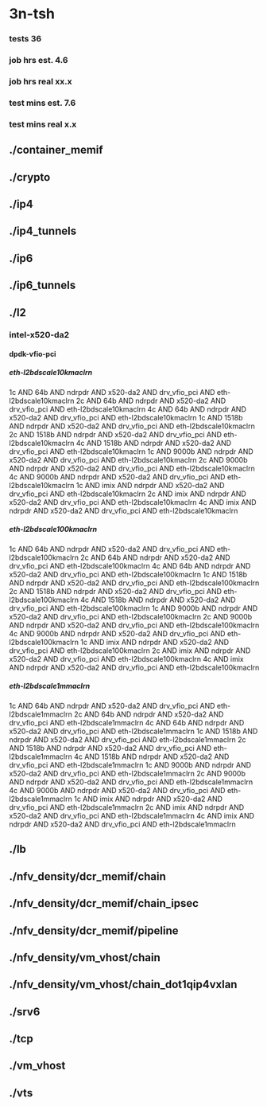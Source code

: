 # 3n-tsh
### tests 36
### job hrs est. 4.6
### job hrs real xx.x
### test mins est. 7.6
### test mins real x.x
## ./container_memif
## ./crypto
## ./ip4
## ./ip4_tunnels
## ./ip6
## ./ip6_tunnels
## ./l2
### intel-x520-da2
#### dpdk-vfio-pci
##### eth-l2bdscale10kmaclrn
1c AND 64b AND ndrpdr AND x520-da2 AND drv_vfio_pci AND eth-l2bdscale10kmaclrn
2c AND 64b AND ndrpdr AND x520-da2 AND drv_vfio_pci AND eth-l2bdscale10kmaclrn
4c AND 64b AND ndrpdr AND x520-da2 AND drv_vfio_pci AND eth-l2bdscale10kmaclrn
1c AND 1518b AND ndrpdr AND x520-da2 AND drv_vfio_pci AND eth-l2bdscale10kmaclrn
2c AND 1518b AND ndrpdr AND x520-da2 AND drv_vfio_pci AND eth-l2bdscale10kmaclrn
4c AND 1518b AND ndrpdr AND x520-da2 AND drv_vfio_pci AND eth-l2bdscale10kmaclrn
1c AND 9000b AND ndrpdr AND x520-da2 AND drv_vfio_pci AND eth-l2bdscale10kmaclrn
2c AND 9000b AND ndrpdr AND x520-da2 AND drv_vfio_pci AND eth-l2bdscale10kmaclrn
4c AND 9000b AND ndrpdr AND x520-da2 AND drv_vfio_pci AND eth-l2bdscale10kmaclrn
1c AND imix AND ndrpdr AND x520-da2 AND drv_vfio_pci AND eth-l2bdscale10kmaclrn
2c AND imix AND ndrpdr AND x520-da2 AND drv_vfio_pci AND eth-l2bdscale10kmaclrn
4c AND imix AND ndrpdr AND x520-da2 AND drv_vfio_pci AND eth-l2bdscale10kmaclrn
##### eth-l2bdscale100kmaclrn
1c AND 64b AND ndrpdr AND x520-da2 AND drv_vfio_pci AND eth-l2bdscale100kmaclrn
2c AND 64b AND ndrpdr AND x520-da2 AND drv_vfio_pci AND eth-l2bdscale100kmaclrn
4c AND 64b AND ndrpdr AND x520-da2 AND drv_vfio_pci AND eth-l2bdscale100kmaclrn
1c AND 1518b AND ndrpdr AND x520-da2 AND drv_vfio_pci AND eth-l2bdscale100kmaclrn
2c AND 1518b AND ndrpdr AND x520-da2 AND drv_vfio_pci AND eth-l2bdscale100kmaclrn
4c AND 1518b AND ndrpdr AND x520-da2 AND drv_vfio_pci AND eth-l2bdscale100kmaclrn
1c AND 9000b AND ndrpdr AND x520-da2 AND drv_vfio_pci AND eth-l2bdscale100kmaclrn
2c AND 9000b AND ndrpdr AND x520-da2 AND drv_vfio_pci AND eth-l2bdscale100kmaclrn
4c AND 9000b AND ndrpdr AND x520-da2 AND drv_vfio_pci AND eth-l2bdscale100kmaclrn
1c AND imix AND ndrpdr AND x520-da2 AND drv_vfio_pci AND eth-l2bdscale100kmaclrn
2c AND imix AND ndrpdr AND x520-da2 AND drv_vfio_pci AND eth-l2bdscale100kmaclrn
4c AND imix AND ndrpdr AND x520-da2 AND drv_vfio_pci AND eth-l2bdscale100kmaclrn
##### eth-l2bdscale1mmaclrn
1c AND 64b AND ndrpdr AND x520-da2 AND drv_vfio_pci AND eth-l2bdscale1mmaclrn
2c AND 64b AND ndrpdr AND x520-da2 AND drv_vfio_pci AND eth-l2bdscale1mmaclrn
4c AND 64b AND ndrpdr AND x520-da2 AND drv_vfio_pci AND eth-l2bdscale1mmaclrn
1c AND 1518b AND ndrpdr AND x520-da2 AND drv_vfio_pci AND eth-l2bdscale1mmaclrn
2c AND 1518b AND ndrpdr AND x520-da2 AND drv_vfio_pci AND eth-l2bdscale1mmaclrn
4c AND 1518b AND ndrpdr AND x520-da2 AND drv_vfio_pci AND eth-l2bdscale1mmaclrn
1c AND 9000b AND ndrpdr AND x520-da2 AND drv_vfio_pci AND eth-l2bdscale1mmaclrn
2c AND 9000b AND ndrpdr AND x520-da2 AND drv_vfio_pci AND eth-l2bdscale1mmaclrn
4c AND 9000b AND ndrpdr AND x520-da2 AND drv_vfio_pci AND eth-l2bdscale1mmaclrn
1c AND imix AND ndrpdr AND x520-da2 AND drv_vfio_pci AND eth-l2bdscale1mmaclrn
2c AND imix AND ndrpdr AND x520-da2 AND drv_vfio_pci AND eth-l2bdscale1mmaclrn
4c AND imix AND ndrpdr AND x520-da2 AND drv_vfio_pci AND eth-l2bdscale1mmaclrn
## ./lb
## ./nfv_density/dcr_memif/chain
## ./nfv_density/dcr_memif/chain_ipsec
## ./nfv_density/dcr_memif/pipeline
## ./nfv_density/vm_vhost/chain
## ./nfv_density/vm_vhost/chain_dot1qip4vxlan
## ./srv6
## ./tcp
## ./vm_vhost
## ./vts
